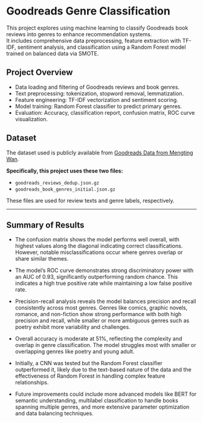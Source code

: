 # Goodreads Genre Classification

This project explores using machine learning to classify Goodreads book reviews into genres to enhance recommendation systems.  
It includes comprehensive data preprocessing, feature extraction with TF-IDF, sentiment analysis, and classification using a Random Forest model trained on balanced data via SMOTE.

## Project Overview

- Data loading and filtering of Goodreads reviews and book genres.  
- Text preprocessing: tokenization, stopword removal, lemmatization.  
- Feature engineering: TF-IDF vectorization and sentiment scoring.  
- Model training: Random Forest classifier to predict primary genres.  
- Evaluation: Accuracy, classification report, confusion matrix, ROC curve visualization.

## Dataset

The dataset used is publicly available from [Goodreads Data from Mengting Wan](https://cseweb.ucsd.edu/~jmcauley/datasets/goodreads.html).  

**Specifically, this project uses these two files:**  
- `goodreads_reviews_dedup.json.gz`  
- `goodreads_book_genres_initial.json.gz`  

These files are used for review texts and genre labels, respectively.

---

## Summary of Results

- The confusion matrix shows the model performs well overall, with highest values along the diagonal indicating correct classifications. However, notable misclassifications occur where genres overlap or share similar themes.

- The model’s ROC curve demonstrates strong discriminatory power with an AUC of 0.93, significantly outperforming random chance. This indicates a high true positive rate while maintaining a low false positive rate.

- Precision-recall analysis reveals the model balances precision and recall consistently across most genres. Genres like comics, graphic novels, romance, and non-fiction show strong performance with both high precision and recall, while smaller or more ambiguous genres such as poetry exhibit more variability and challenges.

- Overall accuracy is moderate at 51%, reflecting the complexity and overlap in genre classification. The model struggles most with smaller or overlapping genres like poetry and young adult.

- Initially, a CNN was tested but the Random Forest classifier outperformed it, likely due to the text-based nature of the data and the effectiveness of Random Forest in handling complex feature relationships.

- Future improvements could include more advanced models like BERT for semantic understanding, multilabel classification to handle books spanning multiple genres, and more extensive parameter optimization and data balancing techniques.


